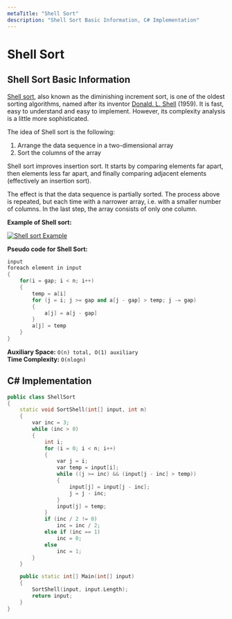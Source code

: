 ```yaml
---
metaTitle: "Shell Sort"
description: "Shell Sort Basic Information, C# Implementation"
---
```


# Shell Sort



## Shell Sort Basic Information


[Shell sort](https://en.wikipedia.org/wiki/Shellsort), also known as the diminishing increment sort, is one of the oldest sorting algorithms, named after its inventor [Donald. L. Shell](https://en.wikipedia.org/wiki/Donald_Shell) (1959). It is fast, easy to understand and easy to implement. However, its complexity analysis is a little more sophisticated.

The idea of Shell sort is the following:

1. Arrange the data sequence in a two-dimensional array
1. Sort the columns of the array

Shell sort improves insertion sort. It starts by comparing elements far apart, then elements less far apart, and finally comparing adjacent elements (effectively an insertion sort).

The effect is that the data sequence is partially sorted.
The process above is repeated, but each time with a narrower array, i.e. with a smaller number of columns. In the last step, the array consists of only one column.

**Example of Shell sort:**

[<img src="https://i.stack.imgur.com/WTd9p.jpg" alt="Shell sort Example" />](https://i.stack.imgur.com/WTd9p.jpg)

**Pseudo code for Shell Sort:**

```cpp
input
foreach element in input
{
    for(i = gap; i < n; i++)
    {
        temp = a[i]
        for (j = i; j >= gap and a[j - gap] > temp; j -= gap)
        {
            a[j] = a[j - gap]
        }
        a[j] = temp
    }
}

```

**Auxiliary Space:** `O(n) total, O(1) auxiliary`<br>
**Time Complexity:** `O(nlogn)`



## C# Implementation


```cpp
public class ShellSort
{
    static void SortShell(int[] input, int n)
    {
        var inc = 3;
        while (inc > 0)
        {
            int i;
            for (i = 0; i < n; i++)
            {
                var j = i;
                var temp = input[i];
                while ((j >= inc) && (input[j - inc] > temp))
                {
                    input[j] = input[j - inc];
                    j = j - inc;
                }
                input[j] = temp;
            }
            if (inc / 2 != 0)
                inc = inc / 2;
            else if (inc == 1)
                inc = 0;
            else
                inc = 1;
        }
    }

    public static int[] Main(int[] input)
    {
        SortShell(input, input.Length);
        return input;
    }
}

```

